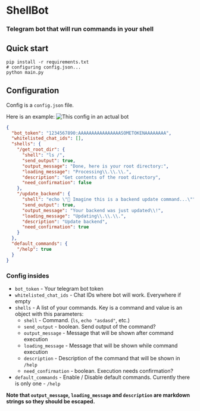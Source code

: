 # ShellBot
### Telegram bot that will run commands in your shell

## Quick start
```shell
pip install -r requirements.txt
# configuring config.json...
python main.py
```

## Configuration
Config is a `config.json` file.

Here is an example:
![This config in an actual bot](https://github.com/barabum0/shell-bot/blob/main/example-recording.gif?raw=true)

```json
{
  "bot_token": "1234567890:AAAAAAAAAAAAAAAASOMETOKENAAAAAAAA",
  "whitelisted_chat_ids": [],
  "shells": {
    "/get_root_dir": {
      "shell": "ls /",
      "send_output": true,
      "output_message": "Done, here is your root directory:",
      "loading_message": "Processing\\.\\.\\.",
      "description": "Get contents of the root directory",
      "need_confirmation": false
    },
    "/update_backend": {
      "shell": "echo \"🔮 Imagine this is a backend update command...\"",
      "send_output": true,
      "output_message": "Your backend was just updated\\!",
      "loading_message": "Updating\\.\\.\\.",
      "description": "Update backend",
      "need_confirmation": true
    }
  },
  "default_commands": {
    "/help": true
  }
}
```

### Config insides

- `bot_token` - Your telegram bot token
- `whitelisted_chat_ids` - Chat IDs where bot will work. Everywhere if empty
- `shells` - A list of your commands. Key is a command and value is an object with this parameters:
  - `shell` - Command. (`ls`, `echo "asdasd"`, etc.)
  - `send_output` - boolean. Send output of the command?
  - `output_message` - Message that will be shown after command execution
  - `loading_message` - Message that will be shown while command execution
  - `description` - Description of the command that will be shown in `/help`
  - `need_confirmation` - boolean. Execution needs confirmation?
- `default_commands` - Enable / Disable default commands. Currently there is only one - `/help`

**Note that `output_message`, `loading_message` and `description` are markdown strings so they should be escaped.**